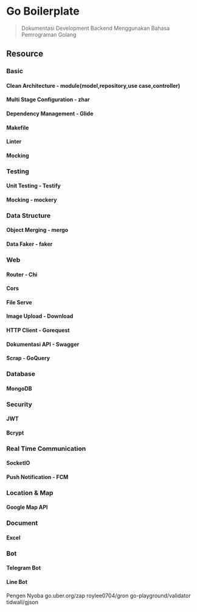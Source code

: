 # Go Boilerplate
> Dokumentasi Development Backend Menggunakan Bahasa Pemrograman Golang

## Resource

### Basic
#### Clean Architecture - module(model,repository,use case,controller)
#### Multi Stage Configuration - zhar
#### Dependency Management - Glide
#### Makefile
#### Linter
#### Mocking

### Testing
#### Unit Testing - Testify
#### Mocking - mockery

### Data Structure
#### Object Merging - mergo
#### Data Faker - faker

### Web
#### Router - Chi
#### Cors
#### File Serve


#### Image Upload - Download
#### HTTP Client - Gorequest
#### Dokumentasi API - Swagger
#### Scrap - GoQuery

### Database
#### MongoDB

### Security
#### JWT
#### Bcrypt

### Real Time Communication
#### SocketIO
#### Push Notification - FCM

### Location & Map
#### Google Map API

### Document
#### Excel

### Bot
#### Telegram Bot
#### Line Bot


Pengen Nyoba
go.uber.org/zap
roylee0704/gron
go-playground/validator
tidwall/gjson